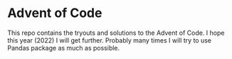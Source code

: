 # Advent of Code

This repo contains the tryouts and solutions to the Advent of Code. I hope this year (2022) I will get further. Probably many times I will try to use Pandas package as much as possible.



